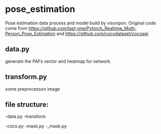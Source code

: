 # pose_estimation
Pose estimation data process and model build by visonpon.
Original code come from https://github.com/last-one/Pytorch_Realtime_Multi-Person_Pose_Estimation and https://github.com/cocodataset/cocoapi

## data.py
generate the PAFs vector and heatmap for network.
## transform.py
some preprocesson image

## file structure:
-data.py
-transform

-coco.py
-mask.py
-_mask.py

